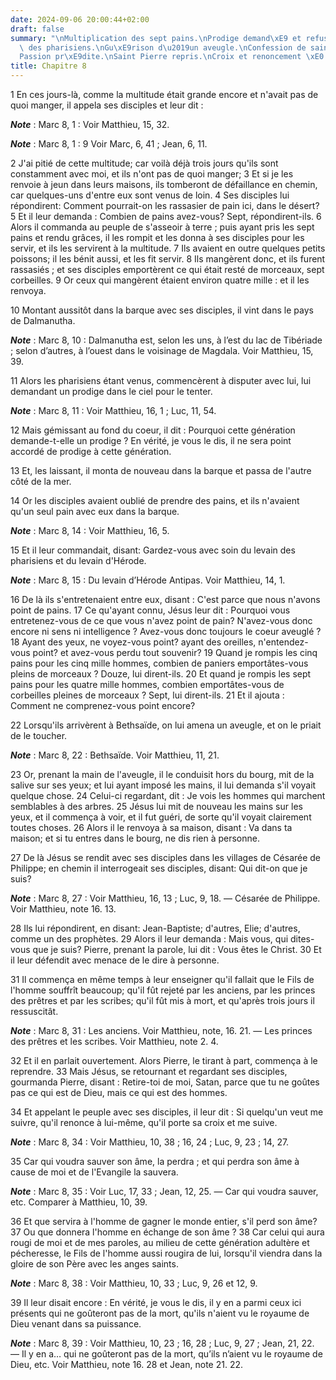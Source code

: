 ```yaml
---
date: 2024-09-06 20:00:44+02:00
draft: false
summary: "\nMultiplication des sept pains.\nProdige demand\xE9 et refus\xE9.\nLevain\
  \ des pharisiens.\nGu\xE9rison d\u2019un aveugle.\nConfession de saint Pierre.\n\
  Passion pr\xE9dite.\nSaint Pierre repris.\nCroix et renoncement \xE0 soi-m\xEAme.\n"
title: Chapitre 8
---
```





1 En ces jours-là, comme la multitude était grande encore et n'avait pas de quoi manger, il appela ses disciples et leur dit :

***Note*** :  Marc 8, 1 : Voir Matthieu, 15, 32.

***Note*** :  Marc 8, 1 : 9 Voir Marc, 6, 41 ; Jean, 6, 11.

2 J'ai pitié de cette multitude; car voilà déjà trois jours qu'ils sont constamment avec moi, et ils n'ont pas de quoi manger; 3 Et si je les renvoie à jeun dans leurs maisons, ils tomberont de défaillance en chemin, car quelques-uns d'entre eux sont venus de loin. 4 Ses disciples lui répondirent: Comment pourrait-on les rassasier de pain ici, dans le désert? 5 Et il leur demanda : Combien de pains avez-vous? Sept, répondirent-ils. 6 Alors il commanda au peuple de s'asseoir à terre ; puis ayant pris les sept pains et rendu grâces, il les rompit et les donna à ses disciples pour les servir, et ils les servirent à la multitude. 7 Ils avaient en outre quelques petits poissons; il les bénit aussi, et les fit servir. 8 Ils mangèrent donc, et ils furent rassasiés ; et ses disciples emportèrent ce qui était resté de morceaux, sept corbeilles. 9 Or ceux qui mangèrent étaient environ quatre mille : et il les renvoya.


10 Montant aussitôt dans la barque avec ses disciples, il vint dans le pays de Dalmanutha.

***Note*** :  Marc 8, 10 : Dalmanutha est, selon les uns, à l’est du lac de Tibériade ; selon d’autres, à l’ouest dans le voisinage de Magdala. Voir Matthieu, 15, 39.

11 Alors les pharisiens étant venus, commencèrent à disputer avec lui, lui demandant un prodige dans le ciel pour le tenter.

***Note*** :  Marc 8, 11 : Voir Matthieu, 16, 1 ; Luc, 11, 54.

12 Mais gémissant au fond du coeur, il dit : Pourquoi cette génération demande-t-elle un prodige ? En vérité, je vous le dis, il ne sera point accordé de prodige à cette génération.


13 Et, les laissant, il monta de nouveau dans la barque et passa de l'autre côté de la mer.


14 Or les disciples avaient oublié de prendre des pains, et ils n'avaient qu'un seul pain avec eux dans la barque.

***Note*** :  Marc 8, 14 : Voir Matthieu, 16, 5.

15 Et il leur commandait, disant: Gardez-vous avec soin du levain des pharisiens et du levain d'Hérode.

***Note*** :  Marc 8, 15 : Du levain d’Hérode Antipas. Voir Matthieu, 14, 1.

16 De là ils s'entretenaient entre eux, disant : C'est parce que nous n'avons point de pains. 17 Ce qu'ayant connu, Jésus leur dit : Pourquoi vous entretenez-vous de ce que vous n'avez point de pain? N'avez-vous donc encore ni sens ni intelligence ? Avez-vous donc toujours le coeur aveuglé ? 18 Ayant des yeux, ne voyez-vous point? ayant des oreilles, n'entendez-vous point? et avez-vous perdu tout souvenir? 19 Quand je rompis les cinq pains pour les cinq mille hommes, combien de paniers emportâtes-vous pleins de morceaux ? Douze, lui dirent-ils. 20 Et quand je rompis les sept pains pour les quatre mille hommes, combien emportâtes-vous de corbeilles pleines de morceaux ? Sept, lui dirent-ils. 21 Et il ajouta : Comment ne comprenez-vous point encore?


22 Lorsqu'ils arrivèrent à Bethsaïde, on lui amena un aveugle, et on le priait de le toucher.

***Note*** :  Marc 8, 22 : Bethsaïde. Voir Matthieu, 11, 21.

23 Or, prenant la main de l'aveugle, il le conduisit hors du bourg, mit de la salive sur ses yeux; et lui ayant imposé les mains, il lui demanda s'il voyait quelque chose. 24 Celui-ci regardant, dit : Je vois les hommes qui marchent semblables à des arbres. 25 Jésus lui mit de nouveau les mains sur les yeux, et il commença à voir, et il fut guéri, de sorte qu'il voyait clairement toutes choses. 26 Alors il le renvoya à sa maison, disant : Va dans ta maison; et si tu entres dans le bourg, ne dis rien à personne.


27 De là Jésus se rendit avec ses disciples dans les villages de Césarée de Philippe; en chemin il interrogeait ses disciples, disant: Qui dit-on que je suis?

***Note*** :  Marc 8, 27 : Voir Matthieu, 16, 13 ; Luc, 9, 18. ― Césarée de Philippe. Voir Matthieu, note 16. 13.

28 Ils lui répondirent, en disant: Jean-Baptiste; d'autres, Elie; d'autres, comme un des prophètes. 29 Alors il leur demanda : Mais vous, qui dites-vous que je suis? Pierre, prenant la parole, lui dit : Vous êtes le Christ. 30 Et il leur défendit avec menace de le dire à personne.


31 Il commença en même temps à leur enseigner qu'il fallait que le Fils de l'homme souffrît beaucoup; qu'il fût rejeté par les anciens, par les princes des prêtres et par les scribes; qu'il fût mis à mort, et qu'après trois jours il ressuscitât.

***Note*** :  Marc 8, 31 : Les anciens. Voir Matthieu, note, 16. 21. ― Les princes des prêtres et les scribes. Voir Matthieu, note 2. 4.

32 Et il en parlait ouvertement. Alors Pierre, le tirant à part, commença à le reprendre. 33 Mais Jésus, se retournant et regardant ses disciples, gourmanda Pierre, disant : Retire-toi de moi, Satan, parce que tu ne goûtes pas ce qui est de Dieu, mais ce qui est des hommes.


34 Et appelant le peuple avec ses disciples, il leur dit : Si quelqu'un veut me suivre, qu'il renonce à lui-même, qu'il porte sa croix et me suive.

***Note*** :  Marc 8, 34 : Voir Matthieu, 10, 38 ; 16, 24 ; Luc, 9, 23 ; 14, 27.

35 Car qui voudra sauver son âme, la perdra ; et qui perdra son âme à cause de moi et de l'Evangile la sauvera.

***Note*** :  Marc 8, 35 : Voir Luc, 17, 33 ; Jean, 12, 25. ― Car qui voudra sauver, etc. Comparer à Matthieu, 10, 39.

36 Et que servira à l'homme de gagner le monde entier, s'il perd son âme? 37 Ou que donnera l'homme en échange de son âme ? 38 Car celui qui aura rougi de moi et de mes paroles, au milieu de cette génération adultère et pécheresse, le Fils de l'homme aussi rougira de lui, lorsqu'il viendra dans la gloire de son Père avec les anges saints.

***Note*** :  Marc 8, 38 : Voir Matthieu, 10, 33 ; Luc, 9, 26 et 12, 9.

39 Il leur disait encore : En vérité, je vous le dis, il y en a parmi ceux ici présents qui ne goûteront pas de la mort, qu'ils n'aient vu le royaume de Dieu venant dans sa puissance.

***Note*** :  Marc 8, 39 : Voir Matthieu, 10, 23 ; 16, 28 ; Luc, 9, 27 ; Jean, 21, 22. ― Il y en a… qui ne goûteront pas de la mort, qu’ils n’aient vu le royaume de Dieu, etc. Voir Matthieu, note 16. 28 et Jean, note 21. 22.


